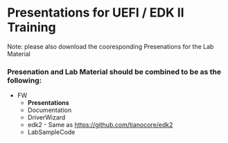 # Presentations for UEFI / EDK II Training

   
Note: please also download the cooresponding Presenations for the Lab Material    
   
### Presenation and Lab Material should be combined to be as the following:

- FW
  - **Presentations**
  - Documentation
  - DriverWizard
  - edk2 - Same as https://github.com/tianocore/edk2 
  - LabSampleCode

